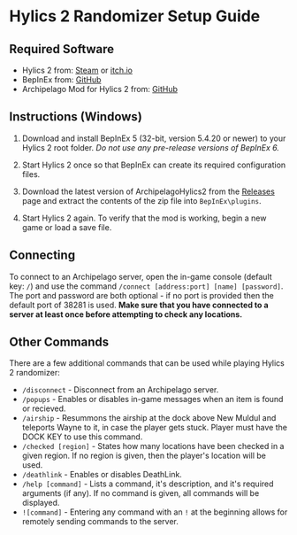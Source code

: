 # Hylics 2 Randomizer Setup Guide

## Required Software

- Hylics 2 from: [Steam](https://store.steampowered.com/app/1286710/Hylics_2/) or [itch.io](https://mason-lindroth.itch.io/hylics-2)
- BepInEx from: [GitHub](https://github.com/BepInEx/BepInEx/releases)
- Archipelago Mod for Hylics 2 from: [GitHub](https://github.com/TRPG0/ArchipelagoHylics2)

## Instructions (Windows)

1. Download and install BepInEx 5 (32-bit, version 5.4.20 or newer) to your Hylics 2 root folder. *Do not use any pre-release versions of BepInEx 6.*

2. Start Hylics 2 once so that BepInEx can create its required configuration files.

3. Download the latest version of ArchipelagoHylics2 from the [Releases](https://github.com/TRPG0/ArchipelagoHylics2/releases) page and extract the contents of the zip file into `BepInEx\plugins`.

4. Start Hylics 2 again. To verify that the mod is working, begin a new game or load a save file.

## Connecting

To connect to an Archipelago server, open the in-game console (default key: `/`) and use the command `/connect [address:port] [name] [password]`. The port and password are both optional - if no port is provided then the default port of 38281 is used.
**Make sure that you have connected to a server at least once before attempting to check any locations.**

## Other Commands

There are a few additional commands that can be used while playing Hylics 2 randomizer:

- `/disconnect` - Disconnect from an Archipelago server.
- `/popups` - Enables or disables in-game messages when an item is found or recieved.
- `/airship` - Resummons the airship at the dock above New Muldul and teleports Wayne to it, in case the player gets stuck. Player must have the DOCK KEY to use this command.
- `/checked [region]` - States how many locations have been checked in a given region. If no region is given, then the player's location will be used.
- `/deathlink` - Enables or disables DeathLink.
- `/help [command]` - Lists a command, it's description, and it's required arguments (if any). If no command is given, all commands will be displayed.
- `![command]` - Entering any command with an `!` at the beginning allows for remotely sending commands to the server.